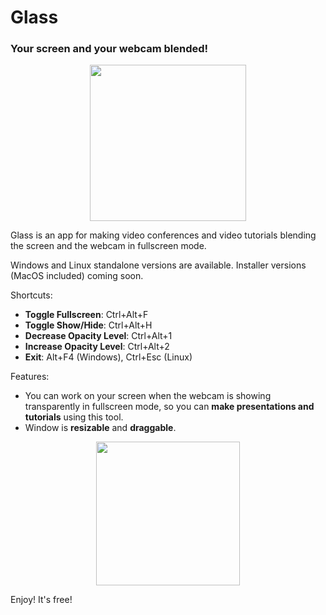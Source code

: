 # Glass
### Your screen and your webcam blended!

<p align="center"><img src="https://i.imgur.com/qXuRtvU.png" width="250" /></p>

Glass is an app for making video conferences and video tutorials blending the screen and the webcam in fullscreen mode.

Windows and Linux standalone versions are available. Installer versions (MacOS included) coming soon.

Shortcuts:
- **Toggle Fullscreen**: Ctrl+Alt+F
- **Toggle Show/Hide**: Ctrl+Alt+H
- **Decrease Opacity Level**: Ctrl+Alt+1
- **Increase Opacity Level**: Ctrl+Alt+2
- **Exit**: Alt+F4 (Windows), Ctrl+Esc (Linux)

Features:
- You can work on your screen when the webcam is showing transparently in fullscreen mode, so you can **make presentations and tutorials** using this tool.
- Window is **resizable** and **draggable**.

<p align="center"><a href="https://github.com/jersonlatorre/webcam-glass/releases/latest"><img src="https://i.imgur.com/LKSKpt3.png" width="230" /></a></p>

Enjoy! It's free!
